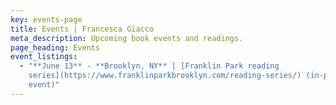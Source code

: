 ```yaml
---
key: events-page
title: Events | Francesca Giacco
meta_description: Upcoming book events and readings.
page_heading: Events
event_listings:
  - "**June 13** - **Brooklyn, NY** | [Franklin Park reading
    series](https://www.franklinparkbrooklyn.com/reading-series/) (in-person
    event)"
---
```

